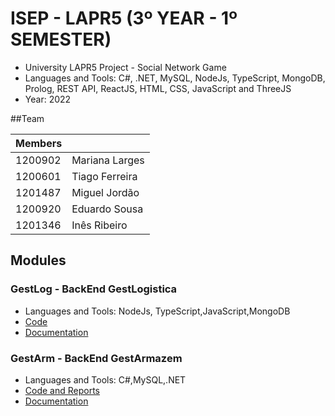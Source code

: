 # ISEP - LAPR5 (3º YEAR - 1º SEMESTER)

* University LAPR5 Project - Social Network Game
* Languages and Tools: C#, .NET, MySQL, NodeJs, TypeScript, MongoDB, Prolog, REST API, ReactJS, HTML, CSS, JavaScript and ThreeJS
* Year: 2022

##Team

| Members |                |
|---------|----------------|
| 1200902 | Mariana Larges |
| 1200601 | Tiago Ferreira |
| 1201487 | Miguel Jordão  |
| 1200920 | Eduardo Sousa  |
| 1201346 | Inês Ribeiro   |




## Modules

### GestLog - BackEnd GestLogistica
* Languages and Tools: NodeJs, TypeScript,JavaScript,MongoDB
* [Code](Backend/GestLogistica_API)
* [Documentation](Wiki/GestLog_API_Wiki)

### GestArm - BackEnd GestArmazem
* Languages and Tools: C#,MySQL,.NET
* [Code and Reports](Backend/GestArm_API)
* [Documentation](Wiki/GestArm_API_Wiki)

